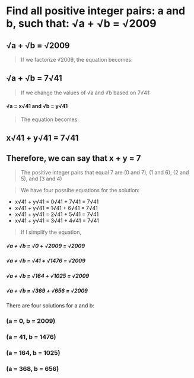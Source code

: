 # Find all positive integer pairs: a and b, such that: √a + √b = √2009

## √a + √b = √2009

> If we factorize √2009, the equation becomes:
## √a + √b = 7√41

> If we change the values of √a and √b based on 7√41:
#### √a = x√41 and √b = y√41

> The equation becomes:
## x√41 + y√41 = 7√41
## Therefore, we can say that x + y = 7

> The positive integer pairs that equal 7 are (0 and 7), (1 and 6), (2 and 5), and (3 and 4)

> We have four possibe equations for the solution:

* x√41 + y√41  = 0√41 + 7√41 = 7√41
* x√41 + y√41  = 1√41 + 6√41 = 7√41
* x√41 + y√41  = 2√41 + 5√41 = 7√41
* x√41 + y√41  = 3√41 + 4√41 = 7√41

> If I simplify the equation, 
##### √a + √b  = √0 + √2009 = √2009
##### √a + √b  = √41 + √1476 = √2009
##### √a + √b  = √164 + √1025 = √2009
##### √a + √b  = √369 + √656 = √2009

There are four solutions for a and b: 

### (a = 0, b = 2009)
### (a = 41, b = 1476)
### (a = 164, b = 1025)
### (a = 368, b = 656)
